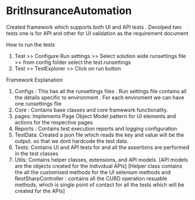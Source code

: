 # BritInsuranceAutomation


Created framework which supports both UI and API tests . Devolped two tests one is for API and other for UI validation as the requirement document

How to run the tests
1) Test >> Configure Run settings >> Select solution wide runsettings file >> from config folder select the test.runsettings
2) Test >> TestExplorer >> Click on run button

Framework Explanation 
1) Configs : This has all the  runsettings files . Run settings file contains all the details specific to environment . For each enviroment we can have one runsettings file
2) Core : Contains base classes and core framework functionality.
3) pages: Implements Page Object Model pattern for UI elements and actions for the respective pages
4) Reports : Contains test execution reports and logging configuration
5) TestData: Created a json file which reads the key and value will be the output. so that we dont hardcode the test data.
6) Tests: Contains UI and API tests for and all the assertions are performed in the test classes 
7) Utils: Contains helper classes, extensions, and API models. [API models are the objects created for the individual APIs] [Helper class contains the all the customised methods for the UI selenium methods and RestSharpController  :  contains all the CURD operation resuable methods, which is single point of contact for all the tests which will be created for the APIs]
